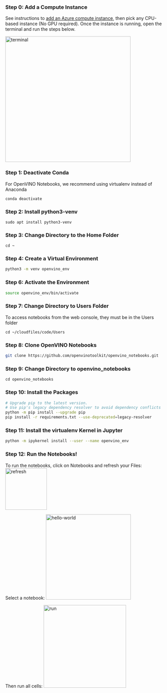 ### Step 0: Add a Compute Instance
See instructions to [add an Azure compute instance](https://docs.microsoft.com/en-us/azure/machine-learning/how-to-create-manage-compute-instance?tabs=python), then pick any CPU-based instance (No GPU required). Once the instance is running, open the terminal and run the steps below.

<img width="392" alt="terminal" src="https://user-images.githubusercontent.com/15709723/117379014-69952000-ae8b-11eb-87ca-0c6d8cd66754.png">

### Step 1: Deactivate Conda
For OpenVINO Notebooks, we recommend using virtualenv instead of Anaconda
```
conda deactivate
```

### Step 2: Install python3-venv
```
sudo apt install python3-venv
```

### Step 3: Change Directory to the Home Folder
```
cd ~
```

### Step 4: Create a Virtual Environment
```bash
python3 -m venv openvino_env
```

### Step 6: Activate the Environment
```bash
source openvino_env/bin/activate
```

### Step 7: Change Directory to Users Folder
To access notebooks from the web console, they must be in the Users folder
```
cd ~/cloudfiles/code/Users
```

### Step 8: Clone OpenVINO Notebooks
```bash
git clone https://github.com/openvinotoolkit/openvino_notebooks.git
```

### Step 9: Change Directory to openvino_notebooks
```
cd openvino_notebooks
```

### Step 10: Install the Packages
```bash
# Upgrade pip to the latest version.
# Use pip's legacy dependency resolver to avoid dependency conflicts
python -m pip install --upgrade pip
pip install -r requirements.txt --use-deprecated=legacy-resolver
```

### Step 11: Install the virtualenv Kernel in Jupyter
```bash
python -m ipykernel install --user --name openvino_env
```

### Step 12: Run the Notebooks!
To run the notebooks, click on Notebooks and refresh your Files: 
<img width="130" alt="refresh" src="https://user-images.githubusercontent.com/15709723/117379072-8893b200-ae8b-11eb-8413-6a32638a3026.png">

Select a notebook: 
<img width="266" alt="hello-world" src="https://user-images.githubusercontent.com/15709723/117379590-9e55a700-ae8c-11eb-9b3e-178543b82893.png">

Then run all cells:
<img width="258" alt="run" src="https://user-images.githubusercontent.com/15709723/117379639-ba594880-ae8c-11eb-8913-088721ac1a79.png">